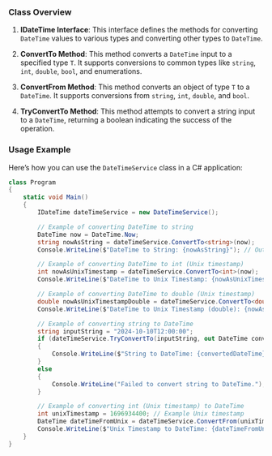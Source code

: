 ﻿### Class Overview

1.  **IDateTime Interface**: This interface defines the methods for converting `DateTime` values to various types and converting other types to `DateTime`.
    
2.  **ConvertTo<T> Method**: This method converts a `DateTime` input to a specified type `T`. It supports conversions to common types like `string`, `int`, `double`, `bool`, and enumerations.
    
3.  **ConvertFrom<T> Method**: This method converts an object of type `T` to a `DateTime`. It supports conversions from `string`, `int`, `double`, and `bool`.
    
4.  **TryConvertTo Method**: This method attempts to convert a string input to a `DateTime`, returning a boolean indicating the success of the operation.
    

### Usage Example

Here’s how you can use the `DateTimeService` class in a C# application:
```csharp
class Program
{
    static void Main()
    {
        IDateTime dateTimeService = new DateTimeService();

        // Example of converting DateTime to string
        DateTime now = DateTime.Now;
        string nowAsString = dateTimeService.ConvertTo<string>(now);
        Console.WriteLine($"DateTime to String: {nowAsString}"); // Output: ISO 8601 formatted string

        // Example of converting DateTime to int (Unix timestamp)
        int nowAsUnixTimestamp = dateTimeService.ConvertTo<int>(now);
        Console.WriteLine($"DateTime to Unix Timestamp: {nowAsUnixTimestamp}");

        // Example of converting DateTime to double (Unix timestamp)
        double nowAsUnixTimestampDouble = dateTimeService.ConvertTo<double>(now);
        Console.WriteLine($"DateTime to Unix Timestamp (double): {nowAsUnixTimestampDouble}");

        // Example of converting string to DateTime
        string inputString = "2024-10-10T12:00:00";
        if (dateTimeService.TryConvertTo(inputString, out DateTime convertedDateTime))
        {
            Console.WriteLine($"String to DateTime: {convertedDateTime}"); // Output: Converted DateTime
        }
        else
        {
            Console.WriteLine("Failed to convert string to DateTime.");
        }

        // Example of converting int (Unix timestamp) to DateTime
        int unixTimestamp = 1696934400; // Example Unix timestamp
        DateTime dateTimeFromUnix = dateTimeService.ConvertFrom(unixTimestamp);
        Console.WriteLine($"Unix Timestamp to DateTime: {dateTimeFromUnix}");
    }
}

```
